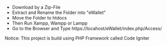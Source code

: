 - Download by a Zip-File
- Extract and Rename the Folder into "eWallet"
- Move the Folder to htdocs
- Then Run Xampp, Wampp or Lampp
- Go to the Browser and Type https://locahost/eWallet/index.php/Access/

Notice: This project is build using PHP Framework called Code Igniter
